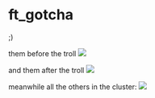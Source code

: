 # ft_gotcha
;)

them before the troll
![](https://media.istockphoto.com/id/473163076/de/foto/spectacled-trollface-dunkel-internet-troll-3d-illustration.jpg?s=612x612&w=0&k=20&c=MXB4v1YZ0-lIppZIgOiVoU9GqSDNjYKVXzPVaaPERAc=)

and them after the troll
![](https://as1.ftcdn.net/v2/jpg/01/00/91/46/1000_F_100914618_skL9dhV1ifZH2igikESNHdu5dTXtK7f2.jpg)

meanwhile all the others in the cluster:
![](https://openseauserdata.com/files/8ba01f1e538670884a8e15ac2dfd9574.jpg)
